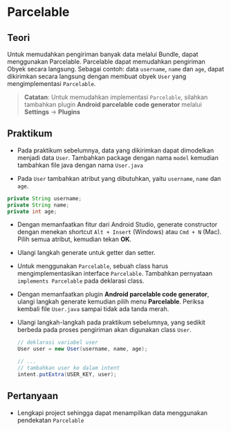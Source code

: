 # Parcelable

## Teori

Untuk memudahkan pengiriman banyak data melalui Bundle, dapat menggunakan
Parcelable. Parcelable dapat memudahkan pengiriman Obyek secara langsung.
Sebagai contoh: data `username`, `name` dan `age`, dapat dikirimkan secara
langsung dengan membuat obyek `User` yang mengimplementasi `Parcelable`.

> **Catatan**: Untuk memudahkan implementasi `Parcelable`, silahkan tambahkan
> plugin **Android parcelable code generator** melalui **Settings** -> **Plugins**

## Praktikum

- Pada praktikum sebelumnya, data yang dikirimkan dapat dimodelkan menjadi data
 `User`. Tambahkan package dengan nama `model` kemudian tambahkan file java
 dengan nama `User.java`

- Pada `User` tambahkan atribut yang dibutuhkan, yaitu `username`, `name` dan
 `age`.

 ```java
 private String username;
 private String name;
 private int age;
 ```

- Dengan memanfaatkan fitur dari Android Studio, generate constructor dengan
 menekan shortcut `Alt + Insert` (Windows) atau `Cmd + N` (Mac). Pilih semua
 atribut, kemudian tekan **OK**.

- Ulangi langkah generate untuk getter dan setter.

- Untuk menggunakan `Parcelable`, sebuah class harus mengimplementasikan
 interface `Parcelable`. Tambahkan pernyataan `implements Parcelable` pada
 deklarasi class.

- Dengan memanfaatkan plugin **Android parcelable code generator**, ulangi
 langkah generate kemudian pilih menu **Parcelable**. Periksa kembali file
 `User.java` sampai tidak ada tanda merah.

- Ulangi langkah-langkah pada praktikum sebelumnya, yang sedikit berbeda pada
 proses pengiriman akan digunakan class `User`.

  ```java
  // deklarasi variabel user
  User user = new User(username, name, age);

  // ...
  // tambahkan user ke dalam intent
  intent.putExtra(USER_KEY, user);
  ```

## Pertanyaan

- Lengkapi project sehingga dapat menampilkan data menggunakan pendekatan
 `Parcelable`
